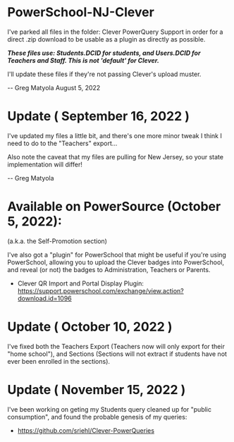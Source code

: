 # PowerSchool-NJ-Clever

I've parked all files in the folder: Clever PowerQuery Support in order for a direct .zip download to be usable as a plugin as directly as possible.

***These files use: Students.DCID for students, and Users.DCID for Teachers and Staff. This is not 'default' for Clever.***

I'll update these files if they're not passing Clever's upload muster.

-- Greg Matyola
August 5, 2022

# Update ( September 16, 2022 )

I've updated my files a little bit, and there's one more minor tweak I think I need to do to the "Teachers" export...

Also note the caveat that my files are pulling for New Jersey, so your state implementation will differ!

-- Greg Matyola

# Available on PowerSource (October 5, 2022):
(a.k.a. the Self-Promotion section)

I've also got a "plugin" for PowerSchool that might be useful if you're using PowerSchool, allowing you to upload the Clever badges into PowerSchool, and reveal (or not) the badges to Administration, Teachers or Parents.

* Clever QR Import and Portal Display Plugin:
  https://support.powerschool.com/exchange/view.action?download.id=1096

# Update ( October 10, 2022 ) 
I've fixed both the Teachers Export (Teachers now will only export for their "home school"), and Sections (Sections will not extract if students have not ever been enrolled in the sections).

# Update ( November 15, 2022 )
I've been working on geting my Students query cleaned up for "public consumption", and found the probable genesis of my queries:
* https://github.com/sriehl/Clever-PowerQueries
